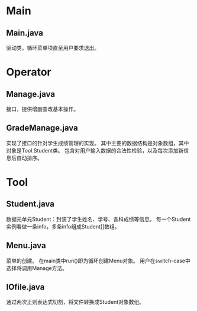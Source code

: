 # Main
## Main.java
驱动类。循环菜单项直至用户要求退出。
# Operator
## Manage.java
接口，提供增删查改基本操作。
## GradeManage.java
实现了接口的针对学生成绩管理的实现。  其中主要的数据结构是对象数组，其中对象是Tool.Student类。  包含对用户输入数据的合法性检验，以及每次添加新信息后自动排序。
# Tool
## Student.java
数据元单元Student：封装了学生姓名、学号、各科成绩等信息。  每一个Student实例看做一条info，多条info组成Student[]数组。
## Menu.java
菜单的创建。  在main类中run()即为循环创建Menu对象。  用户在switch-case中选择将调用Manage方法。  
## IOfile.java
通过两次正则表达式切割，将文件转换成Student对象数组。


